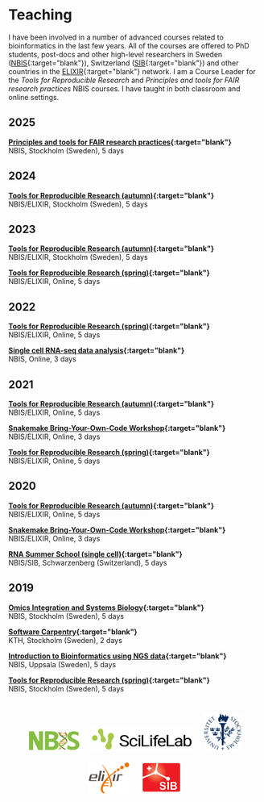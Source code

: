# Teaching

I have been involved in a number of advanced courses related to bioinformatics
in the last few years. All of the courses are offered to PhD students, post-docs
and other high-level researchers in Sweden ([NBIS](https://nbis.se/){:target="blank"}),
Switzerland ([SIB](https://www.sib.swiss/){:target="blank"}) and other countries
in the [ELIXIR](https://elixir-europe.org/){:target="blank"} network. I am a
Course Leader for the _Tools for Reproducible Research_ and _Principles and
tools for FAIR research practices_ NBIS courses. I have taught in both classroom
and online settings.

## 2025

**[Principles and tools for FAIR research practices](https://uppsala.instructure.com/courses/111591){:target="blank"}**
<br> NBIS, Stockholm (Sweden), 5 days

## 2024

**[Tools for Reproducible Research (autumn)](https://nbisweden.github.io/workshop-reproducible-research/){:target="blank"}**
<br> NBIS/ELIXIR, Stockholm (Sweden), 5 days

## 2023

**[Tools for Reproducible Research (autumn)](https://uppsala.instructure.com/courses/87979){:target="blank"}**
<br> NBIS/ELIXIR, Stockholm (Sweden), 5 days

**[Tools for Reproducible Research (spring)](https://uppsala.instructure.com/courses/82575){:target="blank"}**
<br> NBIS/ELIXIR, Online, 5 days

## 2022

**[Tools for Reproducible Research (spring)](https://uppsala.instructure.com/courses/58267){:target="blank"}**
<br> NBIS/ELIXIR, Online, 5 days

**[Single cell RNA-seq data analysis](https://uppsala.instructure.com/courses/52011){:target="blank"}**
<br> NBIS, Online, 3 days

## 2021

**[Tools for Reproducible Research (autumn)](https://uppsala.instructure.com/courses/51980){:target="blank"}**
<br> NBIS/ELIXIR, Online, 5 days

**[Snakemake Bring-Your-Own-Code Workshop](https://uppsala.instructure.com/courses/52153){:target="blank"}**
<br> NBIS/ELIXIR, Online, 3 days

**[Tools for Reproducible Research (spring)](https://nbis-reproducible-research.readthedocs.io/en/course_2104/){:target="blank"}**
<br> NBIS/ELIXIR, Online, 5 days

## 2020

**[Tools for Reproducible Research (autumn)](https://nbis-reproducible-research.readthedocs.io/en/course_2010/){:target="blank"}**
<br> NBIS/ELIXIR, Online, 5 days

**[Snakemake Bring-Your-Own-Code Workshop](https://uppsala.instructure.com/courses/52153){:target="blank"}**
<br> NBIS/ELIXIR, Online, 3 days

**[RNA Summer School (single cell)](https://sib-swiss.github.io/SchoolRNA2020/){:target="blank"}**
<br> NBIS/SIB, Schwarzenberg (Switzerland), 5 days

## 2019

**[Omics Integration and Systems Biology](https://nbisweden.github.io/workshop_omics_integration/){:target="blank"}**
<br> NBIS, Stockholm (Sweden), 5 days

**[Software Carpentry](https://wikfeldt.github.io/2019-06-18-stockholm/){:target="blank"}**
<br> KTH, Stockholm (Sweden), 2 days

**[Introduction to Bioinformatics using NGS data](https://scilifelab.github.io/courses/ngsintro/1902/){:target="blank"}**
<br> NBIS, Uppsala (Sweden), 5 days

**[Tools for Reproducible Research (spring)](https://nbis-reproducible-research.readthedocs.io/en/course_1905/){:target="blank"}**
<br> NBIS, Stockholm (Sweden), 5 days

<br>

<center>
<img src="/assets/img/logo-nbis.svg" alt="NBIS" style="width:100px; padding:10px"/>
<img src="/assets/img/logo-scilife.png" alt="SciLife" style="width:200px; padding:10px"/>
<img src="/assets/img/logo-su.png" alt="Stockholm University" style="width:75px; padding:10px"/>
<img src="/assets/img/logo-elixir.png" alt="ELIXIR" style="width:80px; padding:10px"/>
<img src="/assets/img/logo-sib.png" alt="SIB" style="width:80px; padding:10px"/>
</center>
